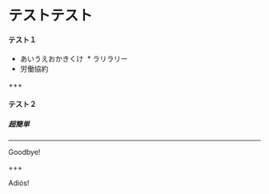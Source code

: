 # テストテスト

#### テスト１
* あいうえおかきくけ
  * ラリラリー
* 労働協約

+++

#### テスト２
##### 超簡単
---

Goodbye!

+++

Adiós!
